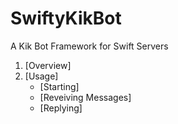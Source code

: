 # SwiftyKikBot
A Kik Bot Framework for Swift Servers

1. [Overview]
2. [Usage]
    - [Starting]
    - [Reveiving Messages]
    - [Replying]

